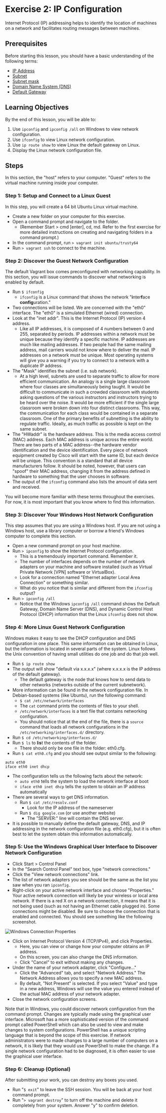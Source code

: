 Exercise 2: IP Configuration
==========================

Internet Protocol (IP) addressing helps to identify the location of machines on a network and facilitates routing messages between machines. 

Prerequisites
--------------------------
Before starting this lesson, you should have a basic understanding of the following terms:

* [IP Address](https://en.wikipedia.org/wiki/IP_address)
* [Subnet](https://en.wikipedia.org/wiki/Subnetwork)
* [Subnet mask](https://en.wikipedia.org/wiki/Subnetwork#Subnetting)
* [Domain Name System (DNS)](https://en.wikipedia.org/wiki/Domain_Name_System)
* [Default Gateway](https://en.wikipedia.org/wiki/Default_gateway)

Learning Objectives
--------------------------
By the end of this lesson, you will be able to:

1. Use `ipconfig` and `ipconfig /all` on Windows to view network configuration.
2. Use `ifconfig` to view Linux network configuration.
3. Use `ip route show` to view Linux the default gateway on Linux.
4. Display the Linux network configuration file.

Steps
--------------------------

In this section, the "host" refers to your computer. "Guest" refers to the virtual machine running inside your computer.

### Step 1: Setup and Connect to a Linux Guest

In this step, you will create a 64 bit Ubuntu Linux virtual machine.

* Create a new folder on your computer for this exercise.
* Open a command prompt and navigate to the folder.
    * (Remember Start > cmd [enter], cd, md. Refer to the first exercise for more detailed instructions on creating and navigating folders in a command prompt.)
* In the command prompt, run `> vagrant init ubuntu/trusty64`
* Run `> vagrant ssh` to connect to the machine.

### Step 2: Discover the Guest Network Configuration

The default Vagrant box comes preconfigured with networking capability. In this section, you will issue commands to discover what networking is enabled by default.

* Run `$ ifconfig`
    * `ifconfig` is a Linux command that shows the network "**i**nter**f**ace **config**uration."
* Two connections will be listed. We are concerned with the "eth0" interface. The "eth0" is a simulated Ethernet (wired) connection.
* Look at the "inet addr". This is the Internet Protocol (IP) version 4 address.
    * Like all IP addresses, it is composed of 4 numbers between 0 and 255, separated by periods. IP addresses within a network must be unique because they identify a specific machine. IP addresses are much like mailing addresses. If two people had the same mailing address, mail carriers would not know where to deliver the mail. IP addresses on a network must be unique. Most operating systems will give you a warning if you try to connect to a network with a duplicate IP address.
* The "Mask" identifies the subnet (i.e. sub network).
    * At a high level, subnets are used to separate traffic to allow for more efficient communication. An analogy is a single large classroom where four classes are simultaneously being taught. It would be difficult to communicate in such a crowded classroom with students asking questions of the various instructors and instructors trying to be heard over the noise. It would be more efficient if the single large classroom were broken down into four distinct classrooms. This way, the communication for each class would be contained in a separate classroom. One of the primary benefits of subnetting is the ability to regulate traffic. Ideally, as much traffic as possible is kept on the same subnet.
* The "HWaddr" is the hardware address. This is the media access control (MAC) address. Each MAC address is unique across the entire world. There are two parts of a MAC address--the hardware vendor identification and the device identification. Every piece of network equipment created by Cisco will start with the same ID, but each device will be unique. This convention is a standard that all device manufacturers follow. It should be noted, however, that users can "spoof" their MAC address, changing it from the address defined in hardware to something that the user chooses in software.
* The output of the `ifconfig` command also lists the amount of data sent and received.

You will become more familiar with these terms throughout the exercises. For now, it is most important that you know where to find this information.

### Step 3: Discover Your Windows Host Network Configuration

This step assumes that you are using a Windows host. If you are not using a Windows host, use a library computer or borrow a friend's Windows computer to complete this section.

* Open a new command prompt on your host machine.
* Run `> ipconfig` to show the Internet Protocol configuration.
    * This is a tremendously important command. Remember it.
    * The number of interfaces depends on the number of network adapters on your machine and software installed (such as Virtual Private Network [VPN] software or VirtualBox).
    * Look for a connection named "Ethernet adapter Local Area Connection" or something similar.
    * What do you notice that is similar and different from the `ifconfig` output?
* Run `> ipconfig /all`
    * Notice that the Windows `ipconfig /all` command shows the Default Gateway, Domain Name Server (DNS), and Dynamic Control Host Protocol (DHCP) information that the Linux `ifconfig` does not show.

### Step 4: More Linux Guest Network Configuration

Windows makes it easy to see the DHCP configuration and DNS configuration in one place. This same information can be obtained in Linux, but the information is located in several parts of the system. Linux follows the Unix convention of having small utilities do one job and do that job well.

* Run `$ ip route show`
* The output will show "default via x.x.x.x" (where x.x.x.x is the IP address of the default gateway).
    * The default gateway is the node that knows how to send data to other networks (networks outside of the current subnetwork).
* More information can be found in the network configuration file. In Debian-based systems (like Ubuntu), run the following command:
    * `$ cat /etc/network/interfaces`
    * The `cat` command prints the contents of files to your shell.
    * `/etc/network/interfaces` is a text file that contains networking configuration.
    * You should notice that at the end of the file, there is a `source` command that loads all network configurations in the `/etc/networking/interfaces.d/` directory.
* Run `$ cd /etc/networking/interfaces.d/`
* Run `$ ls` to **l**i**s**t the contents of the folder.
    * There should only be one file in the folder: eth0.cfg.
* Run `$ cat eth0.cfg` and you should see output similar to the following:

```
auto eth0
iface eth0 inet dhcp
```

* The configuration tells us the following facts about the network:
    * `auto eth0` tells the system to load the network interface at boot
    * `iface eth0 inet dhcp` tells the system to obtain an IP address automatically
* There are several ways to get DNS information.
    * Run `$ cat /etc/resolv.conf`
        * Look for the IP address of the nameserver
    * Run `$ dig google.com` (or use another website)
        * The "SERVER:" line will contain the DNS server.
* It is possible to manually define the default gateway, DNS, and IP addressing in the network configuration file (e.g. eth0.cfg), but it is often best to let the system obtain this information automatically.


### Step 5: Use the Windows Graphical User Interface to Discover Network Configuration

* Click Start > Control Panel
* In the "Search Control Panel" text box, type "network connections."
* Click the "View network connections" link.
* The list of network adapters you see should be the same as the list you saw when you ran `ipconfig.`
* Right-click on your active network interface and choose "Properties." Your active network connection will likely be your wireless or local area network. If there is a red X on a network connection, it means that it is not being used (such as not having an Ethernet cable plugged in). Some connections might be disabled. Be sure to choose the connection that is enabled and connected. You should see something like the following screenshot.

![Windows Connection Properties](windows_connection_properties.png "Windows Connection Properties")

* Click on Internet Protocol Version 4 (TCP/IPv4), and click Properties.
    * Here, you can view or change how your computer obtains an IP address.
    * On this screen, you can also change the DNS information.
    * Click "Cancel" to exit without making any changes.
* Under the name of your network adapter, click "Configure..."
    * Click the "Advanced" tab, and select "Network Address." The Network Address allows you to specify a new MAC address.
    * By default, "Not Present" is selected. If you select "Value" and type in a new address, Windows will use the value you entered instead of the actual MAC address of your network adapter.
* Close the network configuration screens.

Note that in Windows, you could discover network configuration from the command prompt. Changes are typically made using the graphical user interface. Microsoft has a more sophisticated version of the command prompt called PowerShell which can also be used to view and make changes to system configurations. PowerShell has a unique scripting language that is beyond the scope of this exercise. If network administrators were to made changes to a large number of computers on a network, it is likely that they would use PowerShell to make the change. If a single network configuration had to be diagnosed, it is often easier to use the graphical user interface.

### Step 6: Cleanup (Optional)

After submitting your work, you can destroy any boxes you used.

* Run "`$ exit`" to leave the SSH session. You will be back at your host command prompt.
* Run "`> vagrant destroy`" to turn off the machine and delete it completely from your system. Answer "y" to confirm deletion.
